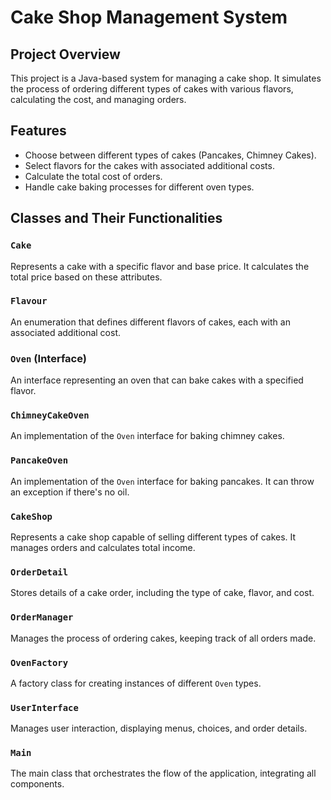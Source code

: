 # Cake Shop Management System

## Project Overview
This project is a Java-based system for managing a cake shop. It simulates the process of ordering different types of cakes with various flavors, calculating the cost, and managing orders.

## Features
- Choose between different types of cakes (Pancakes, Chimney Cakes).
- Select flavors for the cakes with associated additional costs.
- Calculate the total cost of orders.
- Handle cake baking processes for different oven types.

## Classes and Their Functionalities

### `Cake`
Represents a cake with a specific flavor and base price. It calculates the total price based on these attributes.

### `Flavour`
An enumeration that defines different flavors of cakes, each with an associated additional cost.

### `Oven` (Interface)
An interface representing an oven that can bake cakes with a specified flavor.

### `ChimneyCakeOven`
An implementation of the `Oven` interface for baking chimney cakes.

### `PancakeOven`
An implementation of the `Oven` interface for baking pancakes. It can throw an exception if there's no oil.

### `CakeShop`
Represents a cake shop capable of selling different types of cakes. It manages orders and calculates total income.

### `OrderDetail`
Stores details of a cake order, including the type of cake, flavor, and cost.

### `OrderManager`
Manages the process of ordering cakes, keeping track of all orders made.

### `OvenFactory`
A factory class for creating instances of different `Oven` types.

### `UserInterface`
Manages user interaction, displaying menus, choices, and order details.

### `Main`
The main class that orchestrates the flow of the application, integrating all components.

